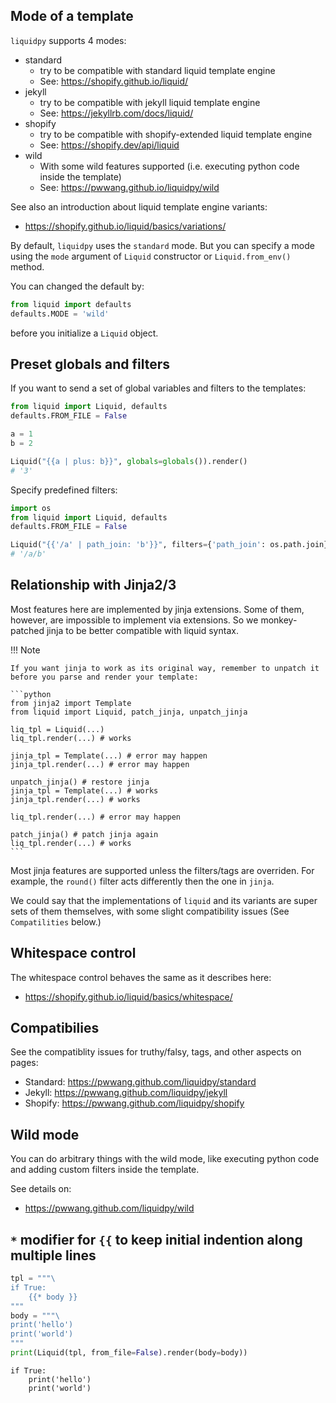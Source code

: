 ## Mode of a template

`liquidpy` supports 4 modes:

- standard
    - try to be compatible with standard liquid template engine
    - See: https://shopify.github.io/liquid/
- jekyll
    - try to be compatible with jekyll liquid template engine
    - See: https://jekyllrb.com/docs/liquid/
- shopify
    - try to be compatible with shopify-extended liquid template engine
    - See: https://shopify.dev/api/liquid
- wild
    - With some wild features supported (i.e. executing python code inside the template)
    - See: https://pwwang.github.io/liquidpy/wild

See also an introduction about liquid template engine variants:

- https://shopify.github.io/liquid/basics/variations/

By default, `liquidpy` uses the `standard` mode. But you can specify a mode using the `mode` argument of `Liquid` constructor or `Liquid.from_env()` method.

You can changed the default by:
```python
from liquid import defaults
defaults.MODE = 'wild'
```
before you initialize a `Liquid` object.

## Preset globals and filters

If you want to send a set of global variables and filters to the templates:

```python
from liquid import Liquid, defaults
defaults.FROM_FILE = False

a = 1
b = 2

Liquid("{{a | plus: b}}", globals=globals()).render()
# '3'
```

Specify predefined filters:

```python
import os
from liquid import Liquid, defaults
defaults.FROM_FILE = False

Liquid("{{'/a' | path_join: 'b'}}", filters={'path_join': os.path.join}).render()
# '/a/b'
```

## Relationship with Jinja2/3

Most features here are implemented by jinja extensions. Some of them, however, are impossible to implement via extensions. So we monkey-patched jinja to be better compatible with liquid syntax.

!!! Note

    If you want jinja to work as its original way, remember to unpatch it before you parse and render your template:

    ```python
    from jinja2 import Template
    from liquid import Liquid, patch_jinja, unpatch_jinja

    liq_tpl = Liquid(...)
    liq_tpl.render(...) # works

    jinja_tpl = Template(...) # error may happen
    jinja_tpl.render(...) # error may happen

    unpatch_jinja() # restore jinja
    jinja_tpl = Template(...) # works
    jinja_tpl.render(...) # works

    liq_tpl.render(...) # error may happen

    patch_jinja() # patch jinja again
    liq_tpl.render(...) # works
    ```

Most jinja features are supported unless the filters/tags are overriden. For example, the `round()` filter acts differently then the one in `jinja`.

We could say that the implementations of `liquid` and its variants are super sets of them themselves, with some slight compatibility issues (See `Compatilities` below.)

## Whitespace control

The whitespace control behaves the same as it describes here:

- https://shopify.github.io/liquid/basics/whitespace/

## Compatibilies

See the compatiblity issues for truthy/falsy, tags, and other aspects on pages:

- Standard: https://pwwang.github.com/liquidpy/standard
- Jekyll: https://pwwang.github.com/liquidpy/jekyll
- Shopify: https://pwwang.github.com/liquidpy/shopify

## Wild mode

You can do arbitrary things with the wild mode, like executing python code and adding custom filters inside the template.

See details on:

- https://pwwang.github.com/liquidpy/wild

## `*` modifier for `{{` to keep initial indention along multiple lines

```python
tpl = """\
if True:
    {{* body }}
"""
body = """\
print('hello')
print('world')
"""
print(Liquid(tpl, from_file=False).render(body=body))
```

```
if True:
    print('hello')
    print('world')
```
